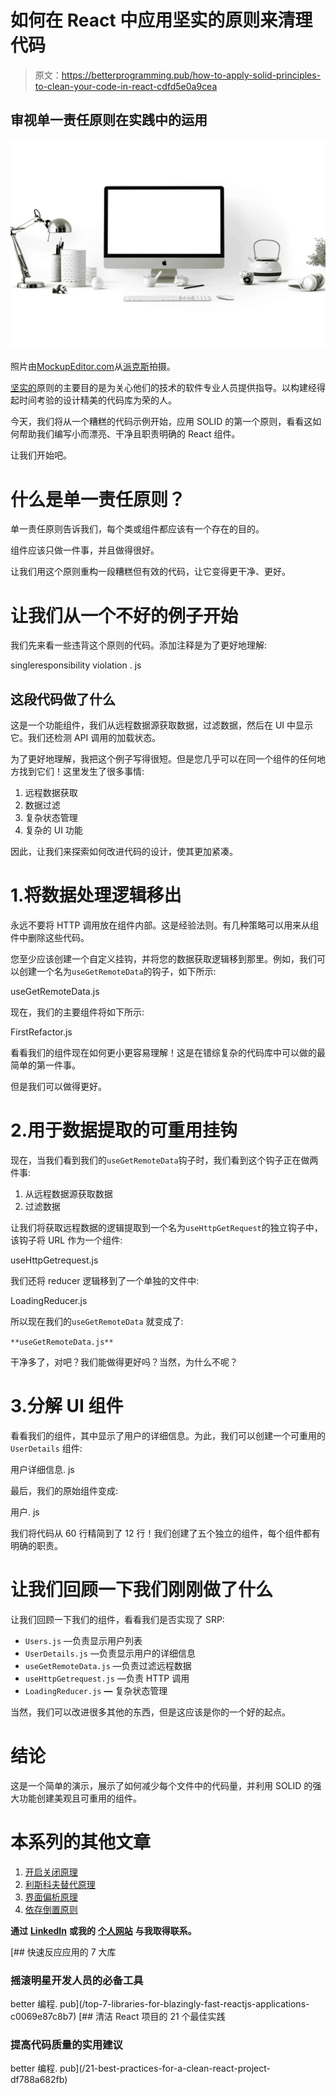 # 如何在 React 中应用坚实的原则来清理代码

> 原文：<https://betterprogramming.pub/how-to-apply-solid-principles-to-clean-your-code-in-react-cdfd5e0a9cea>

## 审视单一责任原则在实践中的运用

![](img/99fed45da1b2bc8a4a62a14d9cc9804e.png)

照片由[MockupEditor.com](https://www.pexels.com/@mockupeditor-com-56805?utm_content=attributionCopyText&utm_medium=referral&utm_source=pexels)从[派克斯](https://www.pexels.com/photo/silver-imac-near-white-ceramic-kettle-205316/?utm_content=attributionCopyText&utm_medium=referral&utm_source=pexels)拍摄。

[坚实的](https://www.digitalocean.com/community/conceptual_articles/s-o-l-i-d-the-first-five-principles-of-object-oriented-design)原则的主要目的是为关心他们的技术的软件专业人员提供指导。以构建经得起时间考验的设计精美的代码库为荣的人。

今天，我们将从一个糟糕的代码示例开始，应用 SOLID 的第一个原则，看看这如何帮助我们编写小而漂亮、干净且职责明确的 React 组件。

让我们开始吧。

# 什么是单一责任原则？

单一责任原则告诉我们，每个类或组件都应该有一个存在的目的。

组件应该只做一件事，并且做得很好。

让我们用这个原则重构一段糟糕但有效的代码，让它变得更干净、更好。

# 让我们从一个不好的例子开始

我们先来看一些违背这个原则的代码。添加注释是为了更好地理解:

singleresponsibility violation . js

## 这段代码做了什么

这是一个功能组件，我们从远程数据源获取数据，过滤数据，然后在 UI 中显示它。我们还检测 API 调用的加载状态。

为了更好地理解，我把这个例子写得很短。但是您几乎可以在同一个组件的任何地方找到它们！这里发生了很多事情:

1.  远程数据获取
2.  数据过滤
3.  复杂状态管理
4.  复杂的 UI 功能

因此，让我们来探索如何改进代码的设计，使其更加紧凑。

# 1.将数据处理逻辑移出

永远不要将 HTTP 调用放在组件内部。这是经验法则。有几种策略可以用来从组件中删除这些代码。

您至少应该创建一个自定义挂钩，并将您的数据获取逻辑移到那里。例如，我们可以创建一个名为`useGetRemoteData`的钩子，如下所示:

useGetRemoteData.js

现在，我们的主要组件将如下所示:

FirstRefactor.js

看看我们的组件现在如何更小更容易理解！这是在错综复杂的代码库中可以做的最简单的第一件事。

但是我们可以做得更好。

# 2.用于数据提取的可重用挂钩

现在，当我们看到我们的`useGetRemoteData`钩子时，我们看到这个钩子正在做两件事:

1.  从远程数据源获取数据
2.  过滤数据

让我们将获取远程数据的逻辑提取到一个名为`useHttpGetRequest`的独立钩子中，该钩子将 URL 作为一个组件:

useHttpGetrequest.js

我们还将 reducer 逻辑移到了一个单独的文件中:

LoadingReducer.js

所以现在我们的`useGetRemoteData` 就变成了:

`**useGetRemoteData.js**`

干净多了，对吧？我们能做得更好吗？当然，为什么不呢？

# 3.分解 UI 组件

看看我们的组件，其中显示了用户的详细信息。为此，我们可以创建一个可重用的`UserDetails` 组件:

用户详细信息. js

最后，我们的原始组件变成:

用户. js

我们将代码从 60 行精简到了 12 行！我们创建了五个独立的组件，每个组件都有明确的职责。

# 让我们回顾一下我们刚刚做了什么

让我们回顾一下我们的组件，看看我们是否实现了 SRP:

*   `Users.js` —负责显示用户列表
*   `UserDetails.js` —负责显示用户的详细信息
*   `useGetRemoteData.js` —负责过滤远程数据
*   `useHttpGetrequest.js` —负责 HTTP 调用
*   `LoadingReducer.js` **—** 复杂状态管理

当然，我们可以改进很多其他的东西，但是这应该是你的一个好的起点。

# 结论

这是一个简单的演示，展示了如何减少每个文件中的代码量，并利用 SOLID 的强大功能创建美观且可重用的组件。

# 本系列的其他文章

1.  [开启关闭原理](/applying-the-open-closed-principle-to-write-clean-react-components-4e4514963e40)
2.  [利斯科夫替代原理](/applying-the-liskov-substitution-principle-in-react-3a0614a42a08)
3.  [界面偏析原理](/how-to-apply-interface-segregation-principle-in-reactjs-fadf77113c5d)
4.  [依存倒置原则](/apply-the-dependency-inversion-principle-in-react-c20a0afc3d64)

**通过** [**LinkedIn**](https://www.linkedin.com/in/56faisal/) **或我的** [**个人网站**](https://www.mohammadfaisal.dev/) **与我取得联系。**

[](/top-7-libraries-for-blazingly-fast-reactjs-applications-c0069e87c8b7) [## 快速反应应用的 7 大库

### 摇滚明星开发人员的必备工具

better 编程. pub](/top-7-libraries-for-blazingly-fast-reactjs-applications-c0069e87c8b7) [](/21-best-practices-for-a-clean-react-project-df788a682fb) [## 清洁 React 项目的 21 个最佳实践

### 提高代码质量的实用建议

better 编程. pub](/21-best-practices-for-a-clean-react-project-df788a682fb)